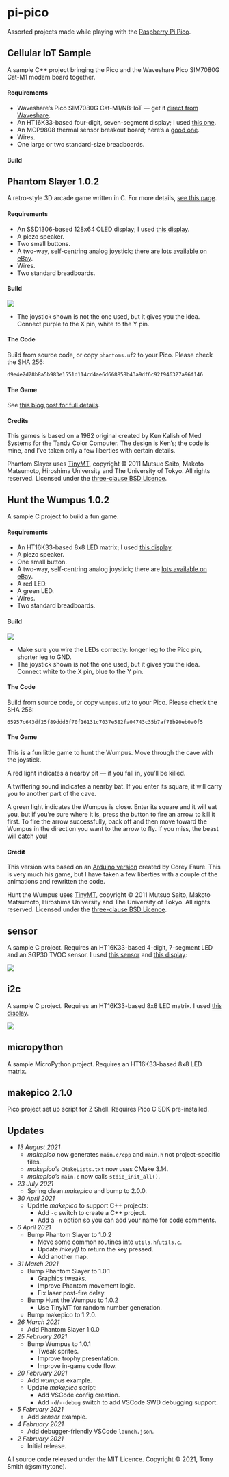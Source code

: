 # pi-pico

Assorted projects made while playing with the [Raspberry Pi Pico](https://www.raspberrypi.org/documentation/pico/getting-started/).

## Cellular IoT Sample

A sample C++ project bringing the Pico and the Waveshare Pico SIM7080G Cat-M1 modem board together.

#### Requirements

* Waveshare’s Pico SIM7080G Cat-M1/NB-IoT — get it [direct from Waveshare]().
* An HT16K33-based four-digit, seven-segment display; I used [this one]().
* An MCP9808 thermal sensor breakout board; here’s a [good one]().
* Wires.
* One large or two standard-size breadboards.

#### Build

## Phantom Slayer 1.0.2

A retro-style 3D arcade game written in C. For more details, [see this page](https://smittytone.net/pico-phantoms/).

#### Requirements

* An SSD1306-based 128x64 OLED display; I used [this display](https://www.adafruit.com/product/326).
* A piezo speaker.
* Two small buttons.
* A two-way, self-centring analog joystick; there are [lots available on eBay](https://www.ebay.co.uk/itm/New-PSP-2-Axis-Analog-Thumb-GAME-Joystick-Module-3V-5V-For-arduino-PSP/401104248437?hash=item5d63ad1e75:g:HcEAAOSwjqVZNSzw).
* Wires.
* Two standard breadboards.

#### Build

<img src="images/phantoms.png" />

* The joystick shown is not the one used, but it gives you the idea. Connect purple to the X pin, white to the Y pin.

#### The Code

Build from source code, or copy `phantoms.uf2` to your Pico. Please check the SHA 256:

```
d9e4e2d28b8a5b983e1551d114cd4ae6d668858b43a9df6c92f946327a96f146
```

#### The Game

See [this blog post for full details](https://blog.smittytone.net/2021/03/26/3d-arcade-action-courtesy-of-raspberry-pi-pico/).

#### Credits

This games is based on a 1982 original created by Ken Kalish of Med Systems for the Tandy Color Computer. The design is Ken’s; the code is mine, and I’ve taken only a few liberties with certain details.

Phantom Slayer uses [TinyMT](https://github.com/MersenneTwister-Lab/TinyMT), copyright © 2011 Mutsuo Saito, Makoto Matsumoto, Hiroshima University and The University of Tokyo. All rights reserved. Licensed under the [three-clause BSD Licence](/phantoms/TinyMT-Licence.txt).

## Hunt the Wumpus 1.0.2 ##

A sample C project to build a fun game.

#### Requirements

* An HT16K33-based 8x8 LED matrix; I used [this display](https://www.adafruit.com/product/1049).
* A piezo speaker.
* One small button.
* A two-way, self-centring analog joystick; there are [lots available on eBay](https://www.ebay.co.uk/itm/New-PSP-2-Axis-Analog-Thumb-GAME-Joystick-Module-3V-5V-For-arduino-PSP/401104248437?hash=item5d63ad1e75:g:HcEAAOSwjqVZNSzw).
* A red LED.
* A green LED.
* Wires.
* Two standard breadboards.

#### Build

<img src="images/wumpus.png" />

* Make sure you wire the LEDs correctly: longer leg to the Pico pin, shorter leg to GND.
* The joystick shown is not the one used, but it gives you the idea. Connect white to the X pin, blue to the Y pin.

#### The Code

Build from source code, or copy `wumpus.uf2` to your Pico. Please check the SHA 256:

```
65957c643df25f89ddd3f70f16131c7037e582fa04743c35b7af78b90eb0a0f5
```

#### The Game

This is a fun little game to hunt the Wumpus. Move through the cave with the joystick.

A red light indicates a nearby pit — if you fall in, you’ll be killed.

A twittering sound indicates a nearby bat. If you enter its square, it will carry you to another part of the cave.

A green light indicates the Wumpus is close. Enter its square and it will eat you, but if you’re sure where it is, press the button to fire an arrow to kill it first. To fire the arrow successfully, back off and then move toward the Wumpus in the direction you want to the arrow to fly. If you miss, the beast will catch you!

#### Credit

This version was based on an [Arduino version](https://github.com/coreyfaure/HuntTheWumpus-Arduino) created by Corey Faure. This is very much his game, but I have taken a few liberties with a couple of the animations and rewritten the code.

Hunt the Wumpus uses [TinyMT](https://github.com/MersenneTwister-Lab/TinyMT), copyright © 2011 Mutsuo Saito, Makoto Matsumoto, Hiroshima University and The University of Tokyo. All rights reserved. Licensed under the [three-clause BSD Licence](/wumpus/TinyMT-Licence.txt).

## sensor ##

A sample C project. Requires an HT16K33-based 4-digit, 7-segment LED and an SGP30 TVOC sensor. I used [this sensor](https://shop.pimoroni.com/products/sgp30-air-quality-sensor-breakout) and [this display](https://www.adafruit.com/product/878):

<img src="images/sensor.png" />

## i2c ##

A sample C project. Requires an HT16K33-based 8x8 LED matrix. I used [this display](https://www.adafruit.com/product/1049).

<img src="images/i2c.png" />

## micropython ##

A sample MicroPython project. Requires an HT16K33-based 8x8 LED matrix.

## makepico 2.1.0 ##

Pico project set up script for Z Shell. Requires Pico C SDK pre-installed.

## Updates ##

- *13 August 2021*
    - *makepico* now generates `main.c/cpp` and `main.h` not project-specific files.
    - *makepico*’s `CMakeLists.txt` now uses CMake 3.14.
    - *makepico*’s `main.c` now calls `stdio_init_all()`.
- *23 July 2021*
    - Spring clean *makepico* and bump to 2.0.0.
- *30 April 2021*
    - Update *makepico* to support C++ projects:
        - Add `-c` switch to create a C++ project.
        - Add a `-n` option so you can add your name for code comments.
- *6 April 2021*
    - Bump Phantom Slayer to 1.0.2
        - Move some common routines into `utils.h`/`utils.c`.
        - Update *inkey()* to return the key pressed.
        - Add another map.
- *31 March 2021*
    - Bump Phantom Slayer to 1.0.1
        - Graphics tweaks.
        - Improve Phantom movement logic.
        - Fix laser post-fire delay.
    - Bump Hunt the Wumpus to 1.0.2
        - Use TinyMT for random number generation.
    - Bump makepico to 1.2.0.
- *26 March 2021*
    - Add Phantom Slayer 1.0.0
- *25 February 2021*
    - Bump Wumpus to 1.0.1
        - Tweak sprites.
        - Improve trophy presentation.
        - Improve in-game code flow.
- *20 February 2021*
    - Add *wumpus* example.
    - Update *makepico* script:
        - Add VSCode config creation.
        - Add `-d`/`--debug` switch to add VSCode SWD debugging support.
- *5 February 2021*
    - Add *sensor* example.
- *4 February 2021*
    - Add debugger-friendly VSCode `launch.json`.
- *2 February 2021*
    - Initial release.

All source code released under the MIT Licence. Copyright © 2021, Tony Smith (@smittytone).
